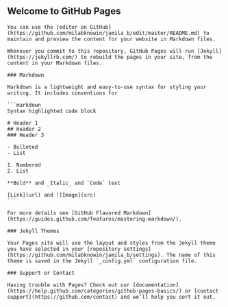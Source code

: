 ## Welcome to GitHub Pages
	
	You can use the [editor on GitHub](https://github.com/milabknowin/jamila_b/edit/master/README.md) to maintain and preview the content for your website in Markdown files.
	
	Whenever you commit to this repository, GitHub Pages will run [Jekyll](https://jekyllrb.com/) to rebuild the pages in your site, from the content in your Markdown files.
	
	### Markdown
	
	Markdown is a lightweight and easy-to-use syntax for styling your writing. It includes conventions for
	
	```markdown
	Syntax highlighted code block
	
	# Header 1
	## Header 2
	### Header 3
	
	- Bulleted
	- List
	
	1. Numbered
	2. List
	
	**Bold** and _Italic_ and `Code` text
	
	[Link](url) and ![Image](src)
	```
	
	For more details see [GitHub Flavored Markdown](https://guides.github.com/features/mastering-markdown/).
	
	### Jekyll Themes
	
	Your Pages site will use the layout and styles from the Jekyll theme you have selected in your [repository settings](https://github.com/milabknowin/jamila_b/settings). The name of this theme is saved in the Jekyll `_config.yml` configuration file.
	
	### Support or Contact
	
	Having trouble with Pages? Check out our [documentation](https://help.github.com/categories/github-pages-basics/) or [contact support](https://github.com/contact) and we’ll help you sort it out.
